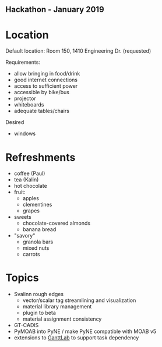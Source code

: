 Hackathon - January 2019
-------------------------

Location
========

Default location: Room 150, 1410 Engineering Dr. (requested)

Requirements:
* allow bringing in food/drink
* good internet connections
* access to sufficient power
* accessible by bike/bus
* projector
* whiteboards
* adequate tables/chairs

Desired
* windows

Refreshments
============

* coffee (Paul)
* tea (Kalin)
* hot chocolate
* fruit:
   - apples
   - clementines
   - grapes
* sweets
   - chocolate-covered almonds
   - banana bread
* "savory"
   - granola bars
   - mixed nuts
   - carrots


Topics
=======
* Svalinn rough edges
   - vector/scalar tag streamlining and visualization
   - material library management
   - plugin to beta
   - material assignment consistency
* GT-CADIS
* PyMOAB into PyNE / make PyNE compatible with MOAB v5
* extensions to [GanttLab](https://github.com/ganttlab/ganttlab-live) to support task dependency

